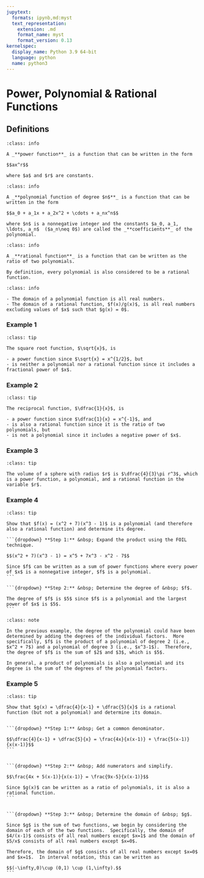 ```yaml
---
jupytext:
  formats: ipynb,md:myst
  text_representation:
    extension: .md
    format_name: myst
    format_version: 0.13
kernelspec:
  display_name: Python 3.9 64-bit
  language: python
  name: python3
---
```

# Power, Polynomial & Rational Functions

## Definitions


```{admonition} Definition
:class: info

A _**power function**_ is a function that can be written in the form

$$ax^r$$

where $a$ and $r$ are constants.
```


```{admonition} Definition
:class: info

A _**polynomial function of degree $n$**_ is a function that can be written in the form

$$a_0 + a_1x + a_2x^2 + \cdots + a_nx^n$$

where $n$ is a nonnegative integer and the constants $a_0, a_1, \ldots, a_n$  ($a_n\neq 0$) are called the _**coefficients**_ of the polynomial.
```


```{admonition} Definition
:class: info

A _**rational function**_ is a function that can be written as the ratio of two polynomials.

By definition, every polynomial is also considered to be a rational function.
```



```{admonition} Domain Considerations
:class: info

- The domain of a polynomial function is all real numbers.
- The domain of a rational function, $f(x)/g(x)$, is all real numbers excluding values of $x$ such that $g(x) = 0$.
```


### Example 1

```{admonition} The square root function
:class: tip

The square root function, $\sqrt{x}$, is

- a power function since $\sqrt{x} = x^{1/2}$, but
- is neither a polynomial nor a rational function since it includes a fractional power of $x$.
```

### Example 2

```{admonition} The reciprocal function
:class: tip

The reciprocal function, $\dfrac{1}{x}$, is 

- a power function since $\dfrac{1}{x} = x^{-1}$, and 
- is also a rational function since it is the ratio of two polynomials, but 
- is not a polynomial since it includes a negative power of $x$.
```

### Example 3

```{admonition} The volume of a sphere
:class: tip

The volume of a sphere with radius $r$ is $\dfrac{4}{3}\pi r^3$, which is a power function, a polynomial, and a rational function in the variable $r$.
```

### Example 4

````{admonition} The product of polynomials
:class: tip

Show that $f(x) = (x^2 + 7)(x^3 - 1)$ is a polynomial (and therefore also a rational function) and determine its degree.

```{dropdown} **Step 1:** &nbsp; Expand the product using the FOIL technique.
 
$$(x^2 + 7)(x^3 - 1) = x^5 + 7x^3 - x^2 - 7$$

Since $f$ can be written as a sum of power functions where every power of $x$ is a nonnegative integer, $f$ is a polynomial.
```

```{dropdown} **Step 2:** &nbsp; Determine the degree of &nbsp; $f$.

The degree of $f$ is $5$ since $f$ is a polynomial and the largest power of $x$ is $5$.
```
````



```{admonition} An Observation about the Degree of a Product of Polynomials
:class: note

In the previous example, the degree of the polynomial could have been determined by adding the degrees of the individual factors.  More specifically, $f$ is the product of a polynomial of degree 2 (i.e., $x^2 + 7$) and a polynomial of degree 3 (i.e., $x^3-1$).  Therefore, the degree of $f$ is the sum of $2$ and $3$, which is $5$.

In general, a product of polynomials is also a polynomial and its degree is the sum of the degrees of the polynomial factors.  
```



### Example 5
````{admonition} A rational function
:class: tip

Show that $g(x) = \dfrac{4}{x-1} + \dfrac{5}{x}$ is a rational function (but not a polynomial) and determine its domain.


```{dropdown} **Step 1:** &nbsp; Get a common denominator.

$$\dfrac{4}{x-1} + \dfrac{5}{x} = \frac{4x}{x(x-1)} + \frac{5(x-1)}{x(x-1)}$$
```


```{dropdown} **Step 2:** &nbsp; Add numerators and simplify.

$$\frac{4x + 5(x-1)}{x(x-1)} = \frac{9x-5}{x(x-1)}$$

Since $g(x)$ can be written as a ratio of polynomials, it is also a rational function.
```


```{dropdown} **Step 3:** &nbsp; Determine the domain of &nbsp; $g$.

Since $g$ is the sum of two functions, we begin by considering the domain of each of the two functions.  Specifically, the domain of $4/(x-1)$ consists of all real numbers except $x=1$ and the domain of $5/x$ consists of all real numbers except $x=0$.

Therefore, the domain of $g$ consists of all real numbers except $x=0$ and $x=1$.  In interval notation, this can be written as

$$(-\infty,0)\cup (0,1) \cup (1,\infty).$$
```
````
